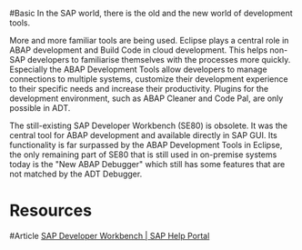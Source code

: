 #Basic 
In the SAP world, there is the old and the new world of development tools.


More and more familiar tools are being used. Eclipse plays a central role in ABAP development and Build Code in cloud development. This helps non-SAP developers to familiarise themselves with the processes more quickly. Especially the ABAP Development Tools allow developers to manage connections to multiple systems, customize their development experience to their specific needs and increase their productivity. Plugins for the development environment, such as ABAP Cleaner and Code Pal, are only possible in ADT.

The still-existing SAP Developer Workbench (SE80) is obsolete. It was the central tool for ABAP development and available directly in SAP GUI. Its functionality is far surpassed by the ABAP Development Tools in Eclipse, the only remaining part of SE80 that is still used in on-premise systems today is the "New ABAP Debugger" which still has some features that are not matched by the ADT Debugger.

# Resources
#Article  [SAP Developer Workbench | SAP Help Portal](https://help.sap.com/docs/SAP_NETWEAVER_AS_ABAP_FOR_SOH_740/bd833c8355f34e96a6e83096b38bf192/cd3965595f154c6895a486b7d006a010.html)